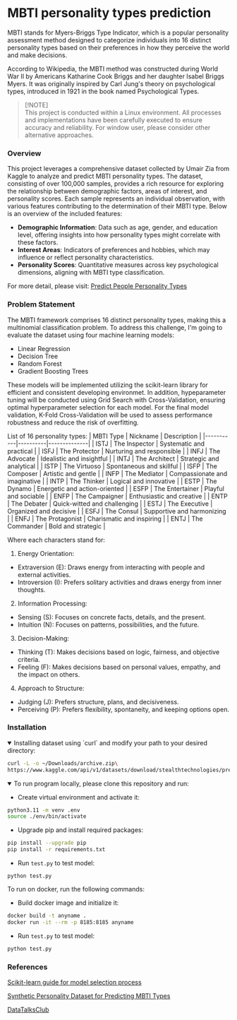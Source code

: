 # MBTI personality types prediction
MBTI stands for Myers-Briggs Type Indicator, which is a popular personality assessment method designed to categorize individuals into 16 distinct personality types based on their preferences in how they perceive the world and make decisions. 

According to Wikipedia, the MBTI method was constructed during World War II by Americans Katharine Cook Briggs and her daughter Isabel Briggs Myers. It was originally inspired by Carl Jung's theory on psychological types, introduced in 1921 in the book named Psychological Types.

> [!NOTE]<br>
> This project is conducted within a Linux environment. All processes and implementations have been carefully executed to ensure accuracy and reliability. For window user, please consider other alternative approaches.

### Overview
This project leverages a comprehensive dataset collected by Umair Zia from Kaggle to analyze and predict MBTI personality types. The dataset, consisting of over 100,000 samples, provides a rich resource for exploring the relationship between demographic factors, areas of interest, and personality scores. Each sample represents an individual observation, with various features contributing to the determination of their MBTI type. Below is an overview of the included features:
- **Demographic Information**: Data such as age, gender, and education level, offering insights into how personality types might correlate with these factors.
- **Interest Areas**: Indicators of preferences and hobbies, which may influence or reflect personality characteristics.
- **Personality Scores**: Quantitative measures across key psychological dimensions, aligning with MBTI type classification.

For more detail, please visit: [Predict People Personality Types](https://www.kaggle.com/datasets/stealthtechnologies/predict-people-personality-types/data)

### Problem Statement
The MBTI framework comprises 16 distinct personality types, making this a multinomial classification problem. To address this challenge, I'm going to evaluate the dataset using four machine learning models: 
- Linear Regression
- Decision Tree
- Random Forest
- Gradient Boosting Trees

These models will be implemented utilizing the scikit-learn library for efficient and consistent developing environmet. In addition, hypeparameter tuning will be conducted using Grid Search with Cross-Validation, ensuring optimal hyperparameter selection for each model. For the final model validation, K-Fold Cross-Validation will be used to assess performance robustness and reduce the risk of overfitting.

List of 16 personality types:
| MBTI Type | Nickname | Description |
|-----------|----------|--------------|
| ISTJ | The Inspector | Systematic and practical |
| ISFJ | The Protector | Nurturing and responsible |
| INFJ | The Advocate | Idealistic and insightful |
| INTJ | The Architect | Strategic and analytical |
| ISTP | The Virtuoso | Spontaneous and skillful |
| ISFP | The Composer | Artistic and gentle |
| INFP | The Mediator | Compassionate and imaginative |
| INTP | The Thinker | Logical and innovative |
| ESTP | The Dynamo | Energetic and action-oriented |
| ESFP | The Entertainer | Playful and sociable |
| ENFP | The Campaigner | Enthusiastic and creative |
| ENTP | The Debater | Quick-witted and challenging |
| ESTJ | The Executive | Organized and decisive |
| ESFJ | The Consul | Supportive and harmonizing |
| ENFJ | The Protagonist | Charismatic and inspiring |
| ENTJ | The Commander | Bold and strategic |

Where each characters stand for: 
1. Energy Orientation:
  - Extraversion (E): Draws energy from interacting with people and external activities.
  - Introversion (I): Prefers solitary activities and draws energy from inner thoughts.

2. Information Processing:
  - Sensing (S): Focuses on concrete facts, details, and the present.
  - Intuition (N): Focuses on patterns, possibilities, and the future.

3. Decision-Making:
  - Thinking (T): Makes decisions based on logic, fairness, and objective criteria.
  - Feeling (F): Makes decisions based on personal values, empathy, and the impact on others.

4. Approach to Structure:
  - Judging (J): Prefers structure, plans, and decisiveness.
  - Perceiving (P): Prefers flexibility, spontaneity, and keeping options open.

### Installation
<details open>
<summary> Installing dataset using `curl` and modify your path to your desired directory: </summary>

```bash
curl -L -o ~/Downloads/archive.zip\
https://www.kaggle.com/api/v1/datasets/download/stealthtechnologies/predict-people-personality-types
```
</details>

<details open>
<summary> To run program locally, please clone this repository and run: </summary>
  
  - Create virtual environment and activate it: 
```bash
python3.11 -m venv .env
source ./env/bin/activate
```
  - Upgrade pip and install required packages:
```bash
pip install --upgrade pip
pip install -r requirements.txt
```
  - Run `test.py` to test model:
```
python test.py
```
</details>

To run on docker, run the following commands:
  - Build docker image and initialize it: 
```bash
docker build -t anyname .
docker run -it --rm -p 8185:8185 anyname
```
  - Run `test.py` to test model:
```bash
python test.py
```

### References
[Scikit-learn guide for model selection process](https://scikit-learn.org/stable/model_selection.html)

[Synthetic Personality Dataset for Predicting MBTI Types](https://www.kaggle.com/datasets/stealthtechnologies/predict-people-personality-types)

[DataTalksClub](https://github.com/DataTalksClub/machine-learning-zoomcamp)
